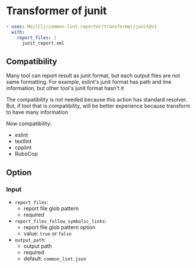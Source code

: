# Transformer of junit
```yml
- uses: MeilCli/common-lint-reporter/transformer/junit@v1
  with:
    report_files: |
      junit_report.xml
```

## Compatibility
Many tool can report result as junit format, but each output files are not same formatting. For example, eslint's junit format has path and line information, but other tool's junit format hasn't it

The compatibility is not needed because this action has standard resolver. But, if tool that is compatibility, will be better experience because transform to have many information

Now compatibility:
- eslint
- textlint
- cpplint
- RuboCop

## Option
### Input
- `report_files`:
  - report file glob pattern
  - required
- `report_files_follow_symbolic_links`:
  - report file glob pattern option
  - value: `true` or `false`
- `output_path`:
  - output path
  - required
  - default: `common_lint.json`